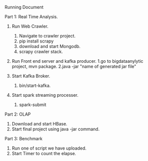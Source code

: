 Running Document

Part 1:  Real Time Analysis.
1. Run Web Crawler.
    1. Navigate to crawler project.
    2. pip install scrapy
    3. download and start Mongodb.
    4. scrapy crawler stack.

2. Run Front end server and kafka producer.
    1.go to bigdataanylytic project, mvn package.
    2.java -jar "name of generated jar file"
    
3. Start Kafka Broker.
    1. bin/start-kafka.

4. Start spark streaming processer.
    1. spark-submit 
    
Part 2: OLAP
1. Download and start HBase.
2. Start final project using java -jar command.

Part 3: Benchmark
1. Run one of script we have uploaded.
2. Start Timer to count the elapse.
